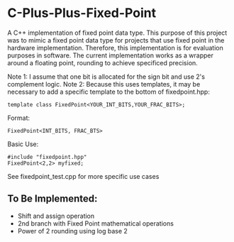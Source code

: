 # C-Plus-Plus-Fixed-Point
A C++ implementation of fixed point data type.  This purpose of this project was to mimic a fixed point data type for projects that use fixed point in the hardware implementation.  Therefore, this implementation is for evaluation purposes in software.
The current implementation works as a wrapper around a floating point, rounding to achieve specificed precision.

Note 1: I assume that one bit is allocated for the sign bit and use 2's complement logic.
Note 2: Because this uses templates, it may be necessary to add a specific template to the bottom of fixedpoint.hpp:
```
template class FixedPoint<YOUR_INT_BITS,YOUR_FRAC_BITS>;
```


Format:
```
FixedPoint<INT_BITS, FRAC_BTS>
```

Basic Use:
```
#include "fixedpoint.hpp"
FixedPoint<2,2> myfixed;
```

See fixedpoint_test.cpp for more specific use cases

## To Be Implemented:
- Shift and assign operation
- 2nd branch with Fixed Point mathematical operations
- Power of 2 rounding using log base 2
